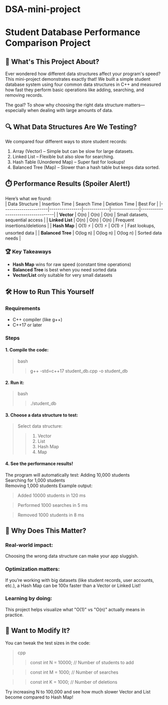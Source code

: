# DSA-mini-project
# Student Database Performance Comparison Project 
## 🚀 What's This Project About? 
Ever wondered how different data structures affect your program's speed? This mini-project demonstrates exactly that! We built a simple student database system using four common data structures in C++ and measured how fast they perform basic operations like adding, searching, and removing records.

The goal? To show why choosing the right data structure matters—especially when dealing with large amounts of data. 

## 🔍 What Data Structures Are We Testing?
We compared four different ways to store student records: 
1. Array (Vector) – Simple but can be slow for large datasets.
2. Linked List – Flexible but also slow for searching.
3. Hash Table (Unordered Map) – Super fast for lookups!
4. Balanced Tree (Map) – Slower than a hash table but keeps data sorted.
  
## ⏱️ Performance Results (Spoiler Alert!) 
Here’s what we found:  
| Data Structure       | Insertion Time | Search Time | Deletion Time | Best For                          |
|----------------------|----------------|-------------|--------------|-----------------------------------|
| **Vector**           | O(n)           | O(n)        | O(n)         | Small datasets, sequential access |
| **Linked List**      | O(n)           | O(n)        | O(n)         | Frequent insertions/deletions     |
| **Hash Map**         | O(1) ⚡        | O(1) ⚡     | O(1) ⚡      | Fast lookups, unsorted data       |
| **Balanced Tree**    | O(log n)       | O(log n)    | O(log n)     | Sorted data needs                 |

### 🏆 Key Takeaways
- **Hash Map** wins for raw speed (constant time operations)
- **Balanced Tree** is best when you need sorted data
- **Vector/List** only suitable for very small datasets

## 🛠️ How to Run This Yourself
### Requirements 
- C++ compiler (like g++)
- C++17 or later 
### Steps 
#### 1. Compile the code:
> bash
> >  g++ -std=c++17 student_db.cpp -o student_db 
 
#### 2. Run it:
> bash
> >   ./student_db  

#### 3. Choose a data structure to test: 
> Select data structure:
> > 1. Vector
> > 2. List
> > 3. Hash Map
> > 4. Map
#### 4. See the performance results!
The program will automatically test: 
Adding 10,000 students  
Searching for 1,000 students  
Removing 1,000 students
Example output:  
> Added 10000 students in 120 ms

> Performed 1000 searches in 5 ms

> Removed 1000 students in 8 ms
## 📌 Why Does This Matter? 
### Real-world impact: 
Choosing the wrong data structure can make your app sluggish. 
### Optimization matters:
If you’re working with big datasets (like student records, user accounts, etc.), a Hash Map can be 100x faster than a Vector or Linked List!  
### Learning by doing: 
This project helps visualize what "O(1)" vs "O(n)" actually means in practice.  
## 🔄 Want to Modify It? 
You can tweak the test sizes in the code:  
> cpp
> > const int N = 10000;  // Number of students to add

> > const int M = 1000;   // Number of searches

> > const int K = 1000;   // Number of deletions   

Try increasing N to 100,000 and see how much slower Vector and List become compared to Hash Map!
